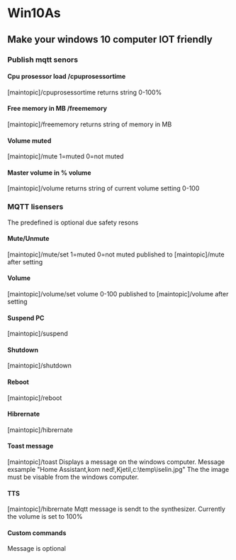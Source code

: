 # Win10As
## Make your windows 10 computer IOT friendly

### Publish mqtt senors

#### Cpu prosessor load /cpuprosessortime
[maintopic]/cpuprosessortime returns string 0-100%
#### Free memory in MB /freememory
[maintopic]/freememory returns string of memory in MB
#### Volume muted
[maintopic]/mute 1=muted 0=not muted
#### Master volume in % volume
[maintopic]/volume returns string of current volume setting 0-100

### MQTT lisensers 
The predefined is optional due safety resons
#### Mute/Unmute
[maintopic]/mute/set 1=muted 0=not muted
published to [maintopic]/mute after setting
#### Volume
[maintopic]/volume/set volume 0-100
published to [maintopic]/volume after setting
#### Suspend PC
[maintopic]/suspend 
#### Shutdown
[maintopic]/shutdown
#### Reboot
[maintopic]/reboot
#### Hibrernate
[maintopic]/hibrernate
#### Toast message
[maintopic]/toast
Displays a message on the windows computer.
Message exsample "Home Assistant,kom ned!,Kjetil,c:\temp\iselin.jpg"
The the image must be visable from the windows computer.
#### TTS
[maintopic]/hibrernate
Mqtt message is sendt to the synthesizer.
Currently the volume is set to 100%
#### Custom commands
Message is optional
